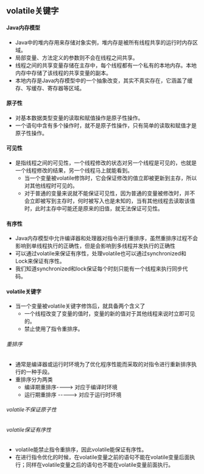 ## volatile关键字

#### Java内存模型

- Java中的堆内存用来存储对象实例，堆内存是被所有线程共享的运行时内存区域。
- 局部变量、方法定义的参数则不会在线程之间共享。
- 线程之间的共享变量存储在主存中，每个线程都有一个私有的本地内存。本地内存中存储了该线程的共享变量的副本。
- 本地内存是Java内存模型中的一个抽象改变，其实不真实存在，它涵盖了缓存、写缓存、寄存器等区域。

#### 原子性

- 对基本数据类型变量的读取和赋值操作是原子性操作。
- 一个语句中含有多个操作时，就不是原子性操作，只有简单的读取和赋值才是原子性操作。

#### 可见性

- 是指线程之间的可见性，一个线程修改的状态对另一个线程是可见的，也就是一个线程修改的结果，另一个线程马上就能看到。
  - 当一个变量被volatile修饰时，它会保证修改的值立即被更新到主存，所以对其他线程时可见的。
  - 对于普通的变量来说就不能保证可见性，因为普通的变量被修改时，并不会立即被写到主存时，何时被写入也是未知的，当有其他线程去读取该值时，此时主存中可能还是原来的旧值，就无法保证可见性。

#### 有序性

- Java内存模型中允许编译器和处理器对指令进行重排序，虽然重排序过程不会影响到单线程执行的正确性，但是会影响到多线程并发执行的正确性
- 可以通过volatile来保证有序性，处理volatile也可以通过synchronized和Lock来保证有序性。
- 我们知道synchronized和lock保证每个时刻只能有一个线程来执行同步代码。

#### volatile关键字

- 当一个变量被volatile关键字修饰后，就具备两个含义了
  - 一个线程改变了变量的值时，变量的新的值对于其他线程来说时立即可见的。
  - 禁止使用了指令重排序。

###### 重排序

- 通常是编译器或运行时环境为了优化程序性能而采取的对指令进行重新排序执行的一种手段。
- 重排序分为两类
  - 编译期重排序----> 对应于编译时环境
  - 运行期重排序 -----> 对应于运行时环境

###### volatile不保证原子性

###### volatile保证有序性

- volatile能禁止指令重排序，因此volatile能保证有序性。
- 在进行指令优化的时候，在volatile变量之前的语句不能在volatile变量后面执行；同样在volatile变量之后的语句也不能在volatile变量前面执行。

